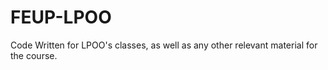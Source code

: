 # FEUP-LPOO
Code Written for LPOO's classes, as well as any other relevant material for the course.
